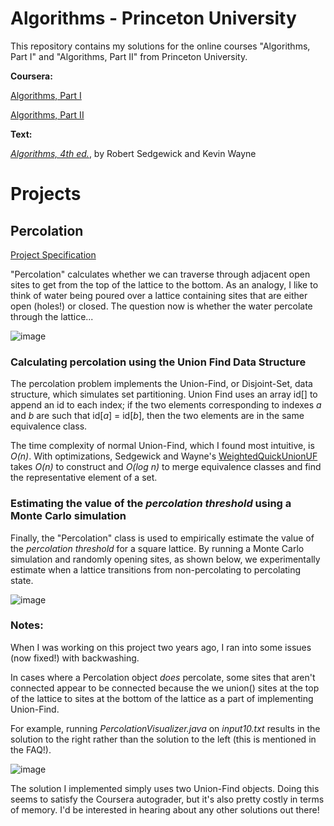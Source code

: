 # Algorithms - Princeton University

This repository contains my solutions for the online courses "Algorithms, Part I" and "Algorithms, Part II" from Princeton University.

**Coursera:**

[Algorithms, Part I](https://www.coursera.org/learn/algorithms-part1)

[Algorithms, Part II](https://www.coursera.org/learn/algorithms-part2)

**Text:** 

[_Algorithms, 4th ed._](https://algs4.cs.princeton.edu/home/), by Robert Sedgewick and Kevin Wayne

# Projects

## Percolation
[Project Specification](https://coursera.cs.princeton.edu/algs4/assignments/percolation/specification.php)

"Percolation" calculates whether we can traverse through adjacent open sites to get from the top of the lattice to the bottom.
As an analogy, I like to think of water being poured over a lattice containing sites that are either open (holes!) or closed. The question now is whether the water percolate through the lattice...

![image](https://github.com/aziqikang/algs4/assets/142746919/fb741c91-9df0-4cc2-82e7-a5981943aec5)


### Calculating percolation using the Union Find Data Structure

The percolation problem implements the Union-Find, or Disjoint-Set, data structure, which simulates set partitioning.
Union Find uses an array id[] to append an id to each index; if the two elements corresponding to indexes _a_ and _b_ are such that id[_a_] = id[_b_], then the two elements are in the same equivalence class. 

The time complexity of normal Union-Find, which I found most intuitive, is _O(n)_. With optimizations, Sedgewick and Wayne's [WeightedQuickUnionUF](https://algs4.cs.princeton.edu/code/javadoc/edu/princeton/cs/algs4/WeightedQuickUnionUF.html) takes _O(n)_ to construct and _O(log n)_ to merge equivalence classes and find the representative element of a set.

### Estimating the value of the _percolation threshold_ using a Monte Carlo simulation

Finally, the "Percolation" class is used to empirically estimate the value of the _percolation threshold_ for a square lattice. By running a Monte Carlo simulation and randomly opening sites, as shown below, we experimentally estimate when a lattice transitions from non-percolating to percolating state.

![image](https://github.com/aziqikang/algs4/assets/142746919/4809d9cf-4e10-415c-8cae-9e559e362f9d)

### Notes:

When I was working on this project two years ago, I ran into some issues (now fixed!) with backwashing.

In cases where a Percolation object _does_ percolate, some sites that aren't connected appear to be connected because the we union() sites at the top of the lattice to sites at the bottom of the lattice as a part of implementing Union-Find.

For example, running _PercolationVisualizer.java_ on _input10.txt_ results in the solution to the right rather than the solution to the left (this is mentioned in the FAQ!).

![image](https://github.com/aziqikang/algs4/assets/142746919/4314c926-6d67-4245-a066-6eb51fbc63ef)

The solution I implemented simply uses two Union-Find objects. Doing this seems to satisfy the Coursera autograder, but it's also pretty costly in terms of memory. I'd be interested in hearing about any other solutions out there!

